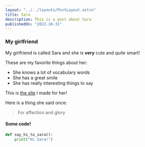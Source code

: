 ```yaml
---
layout: "../../layouts/PostLayout.astro"
title: Sara
description: This is a post about Sara
publishedOn: "2022-10-31"
---
```


### My girlfriend

My girlfriend is called Sara and she is **very** cute and _quite_ smart!

These are my favorite things about her:

- She knows a lot of vocabulary words
- She has a great smile
- She has really interesting things to say

This is [the site](https://www.limitedgrades.com/sara) I made for her!

Here is a thing she said once:

> For affection and glory

#### Some code!

```python
def say_hi_to_sara():
    print("Hi Sara!")
```

